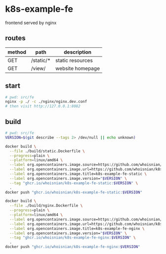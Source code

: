 # k8s-example-fe
frontend served by nginx

## routes
| method | path      | description      |
| ------ | --------- | ---------------- |
| GET    | /static/* | static resources |
| GET    | /view/    | website homepage |

## start
```sh
# pwd: src/fe
nginx -p ./ -c ./nginx/nginx.dev.conf
# then visit http://127.0.0.1:8082
```

## build
```sh
# pwd: src/fe
VERSION=$(git describe --tags 2> /dev/null || echo unknown)

docker build \
  --file ./build/static.Dockerfile \
  --progress=plain \
  --platform=linux/amd64 \
  --label org.opencontainers.image.source=https://github.com/whoisnian/k8s-example \
  --label org.opencontainers.image.url=https://github.com/whoisnian/k8s-example \
  --label org.opencontainers.image.title=k8s-example-fe-static \
  --label org.opencontainers.image.version="$VERSION" \
  --tag "ghcr.io/whoisnian/k8s-example-fe-static:$VERSION" \
  .
docker push "ghcr.io/whoisnian/k8s-example-fe-static:$VERSION"

docker build \
  --file ./build/nginx.Dockerfile \
  --progress=plain \
  --platform=linux/amd64 \
  --label org.opencontainers.image.source=https://github.com/whoisnian/k8s-example \
  --label org.opencontainers.image.url=https://github.com/whoisnian/k8s-example \
  --label org.opencontainers.image.title=k8s-example-fe-nginx \
  --label org.opencontainers.image.version="$VERSION" \
  --tag "ghcr.io/whoisnian/k8s-example-fe-nginx:$VERSION" \
  .
docker push "ghcr.io/whoisnian/k8s-example-fe-nginx:$VERSION"
```
